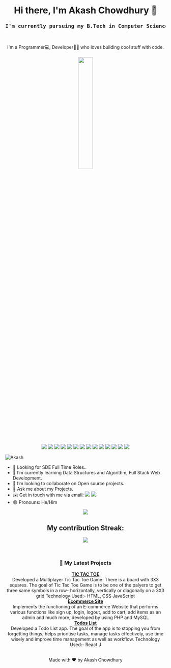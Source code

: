 <!-- Your header -->
<h1 align="center">Hi there, I'm Akash Chowdhury 👋</h1>
<h3 align="center"><pre>I'm currently pursuing my B.Tech in Computer Science & Engineering from NIT Agartala.</pre></h3> <br>

<!-- Your introduction -->
<p align="center">
   I'm a Programmer💻, Developer👨‍💻  who loves building cool stuff with code.<br> <br>
  <img src="https://github.com/Ayushparikh-code/Ayushparikh-code/blob/main/coding-freak%20(1).gif" width="30%">
</p> <br>
<!-- Your skills -->
<p align="center">
  <img src="https://img.shields.io/badge/C++-informational?style=flat&logo=CPlusPlus&logoColor=white&color=[Your color]">
  <img src="https://img.shields.io/badge/PYTHON-informational?style=flat&logo=python&logoColor=white&color=blue">
  <img src="https://img.shields.io/badge/C-informational?style=flat&logo=C&logoColor=white&color=red">
  <img src="https://img.shields.io/badge/PHP-informational?style=flat&logo=PHP&logoColor=white&color=skyblue">
  <img src="https://img.shields.io/badge/MySql-informational?style=flat&logo=mysql&logoColor=white&color=orange">
  <img src="https://img.shields.io/badge/HTML-informational?style=flat&logo=html&logoColor=white&color=red">
  <img src="https://img.shields.io/badge/CSS-informational?style=flat&logo=css&logoColor=white&color=blue">
  <img src="https://img.shields.io/badge/Bootstrap-informational?style=flat&logo=bootstrap&logoColor=white&color=blue">
  <img src="https://img.shields.io/badge/Javascript-informational?style=flat&logo=javascript&logoColor=white&color=yellow">
  <img src="https://img.shields.io/badge/React Js-informational?style=flat&logo=Reactjs&logoColor=white&color=blue">
  <img src="https://img.shields.io/badge/Node Js-informational?style=flat&logo=nodejs&logoColor=white&color=green">
   <img src="https://img.shields.io/badge/Mongo DB-informational?style=flat&logo=mongodb&logoColor=white&color=blue">
    <img src="https://img.shields.io/badge/Git-informational?style=flat&logo=Git&logoColor=white&color=blue">
   <img src="https://img.shields.io/badge/Jupyter Notebook-informational?style=flat&logo=jupyter notebook&logoColor=white&color=blue">
</p>

<!-- Visitors Badge -->
<p align=left"> <img src="https://komarev.com/ghpvc/?username=Akash-Chowdhury&label=Profile%20views&color=0e75b6&style=flat" alt="Akash" /> </p>

<!-- Your content -->
- 👀 Looking for SDE Full Time Roles..
- 🌱  I’m currently learning Data Structures and Algorithm, Full Stack Web Development.
- 👯 I’m looking to collaborate on Open source projects.
- 💬 Ask me about my Projects.
- ✉️  Get in touch with me via email: [<img src="https://img.shields.io/badge/GMAIL-informational?style=flat&logo=[Your programming language logo]&logoColor=white&color=red">](mailto:chowdhuryakash950@gmail.com)   <a href="https://www.linkedin.com/in/akash-chowdhury-224467225/"><img src="https://img.shields.io/badge/LINKIDN-informational?style=flat&logo=[Your programming language logo]&logoColor=white&color=blue"></a>
- 😄 Pronouns: He/Him

<!-- Your GitHub stats -->
<p align="center">
  <img src="https://github-readme-stats.vercel.app/api?username=Akash-Chowdhury&show_icons=true&theme=radical">
</p>

<!-- GitHub Stats -->
<h2 align="center">My contribution Streak: </h2>
<p align="center">
<img src=https://github-readme-streak-stats.herokuapp.com/?user=Akash-Chowdhury&theme=dark&hide_border=true&background=0D1117&stroke=0000%22/>
</p>  
<br />


<!-- Your latest projects -->
<h3 align="center">🚀 My Latest Projects</h3>

<p align="center">
  <a href="https://akash-chowdhury.github.io/Tic-Tac-Toe-Game/"><b>TIC TAC TOE</b></a>
  <br/>
  Developed a Multiplayer Tic Tac Toe Game. There is a board with 3X3 squares. The goal of Tic Tac Toe Game is
to be one of the palyers to get three same symbols in a row- horizontally, vertically or diagonally on a 3X3 grid
Technology Used:- HTML, CSS JavaScript
  <br/>
  <a href="http://myphp-project01.epizy.com/"><b>Ecommerce Site</b></a>
  <br/>
   Implements the functioning of an E-commerce Website that performs various functions like sign up, login, logout,
add to cart, add items as an admin and much more, developed by using PHP and MySQL                                                             
  <br/>
  <a href="https://akash-chowdhury.github.io/todo-list/"><b>Todos List</b></a>
  <br/>
  Developed a Todo List app. The goal of the app is to stopping you from forgetting things, helps prioritise tasks,
manage tasks effectively, use time wisely and improve time management as well as workflow.
Technology Used:- React J
  <br/>

</p>
<!-- Your footer -->
<p align="center">
  <br/>
  Made with ❤️ by Akash Chowdhury
</p>
